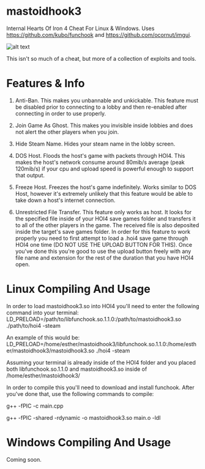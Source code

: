 # mastoidhook3
Internal Hearts Of Iron 4 Cheat For Linux & Windows. Uses https://github.com/kubo/funchook and https://github.com/ocornut/imgui.

![alt text](https://i.imgur.com/ItcnC7g.png)

This isn't so much of a cheat, but more of a collection of exploits and tools.

# Features & Info
1. Anti-Ban. This makes you unbannable and unkickable. This feature must be disabled prior to connecting to a lobby and then re-enabled after connecting in order to use properly.

2. Join Game As Ghost. This makes you invisible inside lobbies and does not alert the other players when you join.

3. Hide Steam Name. Hides your steam name in the lobby screen.

4. DOS Host. Floods the host's game with packets through HOI4. This makes the host's network consume around 80mib/s average (peak 120mib/s) if your cpu and upload speed is powerful enough to support that output.

5. Freeze Host. Freezes the host's game indefinitely. Works similar to DOS Host, however it's extremely unlikely that this feature would be able to take down a host's internet connection.

6. Unrestricted File Transfer. This feature only works as host. It looks for the specified file inside of your HOI4 save games folder and transfers it to all of the other players in the game. The received file is also deposited inside the target's save games folder. In order for this feature to work properly you need to first attempt to load a .hoi4 save game through HOI4 one time (DO NOT USE THE UPLOAD BUTTON FOR THIS). Once you've done this you're good to use the upload button freely with any file name and extension for the rest of the duration that you have HOI4 open.

# Linux Compiling And Usage
In order to load mastoidhook3.so into HOI4 you'll need to enter the following command into your terminal:
LD_PRELOAD=/path/to/libfunchook.so.1.1.0:/path/to/mastoidhook3.so ./path/to/hoi4 -steam

An example of this would be:
LD_PRELOAD=/home/esther/mastoidhook3/libfunchook.so.1.1.0:/home/esther/mastoidhook3/mastoidhook3.so ./hoi4 -steam

Assuming your terminal is already inside of the HOI4 folder and you placed both libfunchook.so.1.1.0 and mastoidhook3.so inside of /home/esther/mastoidhook3/

In order to compile this you'll need to download and install funchook. After you've done that, use the following commands to compile:

g++ -fPIC -c main.cpp

g++ -fPIC -shared -rdynamic -o mastoidhook3.so main.o -ldl

# Windows Compiling And Usage
Coming soon.

